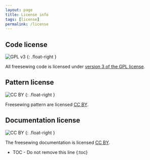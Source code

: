 ```yaml
---
layout: page
title: License info
tags: [license]
permalink: /license
---
```

## Code license

![GPL v3](/img/gpl-v3.png)
{: .float-right }

All freesewing code is licensed under 
[version 3 of the GPL license](https://www.gnu.org/licenses/gpl.html).

## Pattern license

![CC BY](/img/cc-by.png)
{: .float-right }

Freesewing pattern are licensed [CC BY](https://creativecommons.org/licenses/by/4.0/).

## Documentation license

![CC BY](/img/cc-by.png)
{: .float-right }

The freesewing documentation is licensed [CC BY](https://creativecommons.org/licenses/by/4.0/).

* TOC - Do not remove this line
{:toc}

